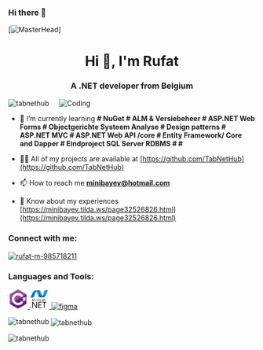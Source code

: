 ### Hi there 👋

<!--
**TabNetHub/TabNetHub** is a ✨ _special_ ✨ repository because its `README.md` (this file) appears on your GitHub profile.

Here are some ideas to get you started:

- 🔭 I’m currently working on ...
- 🌱 I’m currently learning ...
- 👯 I’m looking to collaborate on ...
- 🤔 I’m looking for help with ...
- 💬 Ask me about ...
- 📫 How to reach me: ...
- 😄 Pronouns: ...
- ⚡ Fun fact: ...
-->
[![MasterHead](https://www.ryadel.com/wp-content/uploads/2017/04/c-sharp-visual-studio-logo.jpg)]
<h1 align="center">Hi 👋, I'm Rufat</h1>
<h3 align="center">A .NET developer from Belgium</h3>
<img align="right" alt="Coding" width ="400" src="https://camo.githubusercontent.com/5ddf73ad3a205111cf8c686f687fc216c2946a75005718c8da5b837ad9de78c9/68747470733a2f2f7468756d62732e6766796361742e636f6d2f4576696c4e657874446576696c666973682d736d616c6c2e676966">

<p align="left"> <img src="https://komarev.com/ghpvc/?username=tabnethub&label=Profile%20views&color=0e75b6&style=flat" alt="tabnethub" /> </p>

- 🌱 I’m currently learning **# NuGet # ALM & Versiebeheer # ASP.NET Web Forms # Objectgerichte Systeem Analyse # Design patterns # ASP.NET MVC # ASP.NET Web API /core # Entity Framework/ Core and Dapper # Eindproject SQL Server RDBMS # #**

- 👨‍💻 All of my projects are available at [https://github.com/TabNetHub](https://github.com/TabNetHub)

- 📫 How to reach me **minibayev@hotmail.com**

- 📄 Know about my experiences [https://minibayev.tilda.ws/page32526826.html](https://minibayev.tilda.ws/page32526826.html)

<h3 align="left">Connect with me:</h3>
<p align="left">
<a href="https://linkedin.com/in/rufat-m-985718211" target="blank"><img align="center" src="https://raw.githubusercontent.com/rahuldkjain/github-profile-readme-generator/master/src/images/icons/Social/linked-in-alt.svg" alt="rufat-m-985718211" height="30" width="40" /></a>
</p>

<h3 align="left">Languages and Tools:</h3>
<p align="left"> <a href="https://www.w3schools.com/cs/" target="_blank" rel="noreferrer"> <img src="https://raw.githubusercontent.com/devicons/devicon/master/icons/csharp/csharp-original.svg" alt="csharp" width="40" height="40"/> </a> <a href="https://dotnet.microsoft.com/" target="_blank" rel="noreferrer"> <img src="https://raw.githubusercontent.com/devicons/devicon/master/icons/dot-net/dot-net-original-wordmark.svg" alt="dotnet" width="40" height="40"/> </a> <a href="https://www.figma.com/" target="_blank" rel="noreferrer"> <img src="https://www.vectorlogo.zone/logos/figma/figma-icon.svg" alt="figma" width="40" height="40"/> </a> </p>

<p><img align="left" src="https://github-readme-stats.vercel.app/api/top-langs?username=tabnethub&show_icons=true&locale=en&layout=compact" alt="tabnethub" /></p>

<p>&nbsp;<img align="center" src="https://github-readme-stats.vercel.app/api?username=tabnethub&show_icons=true&locale=en" alt="tabnethub" /></p>

<p><img align="center" src="https://github-readme-streak-stats.herokuapp.com/?user=tabnethub&" alt="tabnethub" /></p>
